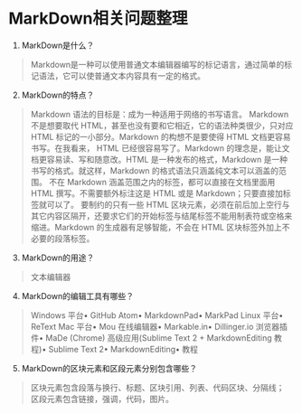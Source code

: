 # MarkDown相关问题整理
1. MarkDown是什么？
>Markdown是一种可以使用普通文本编辑器编写的标记语言，通过简单的标记语法，它可以使普通文本内容具有一定的格式。
2. MarkDown的特点？
>Markdown 语法的目标是：成为一种适用于网络的书写语言。
>Markdown 不是想要取代 HTML，甚至也没有要和它相近，它的语法种类很少，只对应 HTML 标记的一小部分。Markdown 的构想不是要使得 HTML 文档更容易书写。在我看来， HTML 已经很容易写了。Markdown 的理念是，能让文档更容易读、写和随意改。HTML 是一种发布的格式，Markdown 是一种书写的格式。就这样，Markdown 的格式语法只涵盖纯文本可以涵盖的范围。
>不在 Markdown 涵盖范围之内的标签，都可以直接在文档里面用 HTML 撰写。不需要额外标注这是 HTML 或是 Markdown；只要直接加标签就可以了。
要制约的只有一些 HTML 区块元素，必须在前后加上空行与其它内容区隔开，还要求它们的开始标签与结尾标签不能用制表符或空格来缩进。Markdown 的生成器有足够智能，不会在 HTML 区块标签外加上不必要的段落标签。
3. MarkDown的用途？
>文本编辑器
4. MarkDown的编辑工具有哪些？
>Windows 平台•	GitHub Atom•	MarkdownPad•	MarkPad
>Linux 平台•	ReText
>Mac 平台•	Mou
>在线编辑器•	Markable.in•	Dillinger.io
>浏览器插件•	MaDe (Chrome)
>高级应用(Sublime Text 2 + MarkdownEditing 教程)•	Sublime Text 2•	MarkdownEditing•	教程
5. MarkDown的区块元素和区段元素分别包含哪些？
>区块元素包含段落与换行、标题、区块引用、列表、代码区块、分隔线；
>区段元素包含链接，强调，代码，图片。
